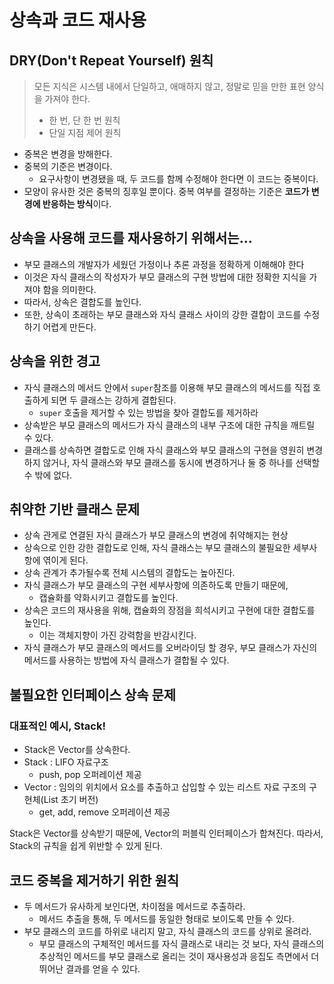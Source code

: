 # 상속과 코드 재사용 
## DRY(Don't Repeat Yourself) 원칙
> 모든 지식은 시스템 내에서 단일하고, 애매하지 않고, 정말로 믿을 만한 표현 양식을 가져야 한다. 
> - 한 번, 단 한 번 원칙 
> - 단일 지점 제어 원칙 
- 중복은 변경을 방해한다. 
- 중복의 기준은 변경이다.
  - 요구사항이 변경됐을 때, 두 코드를 함께 수정해야 한다면 이 코드는 중복이다.
- 모양이 유사한 것은 중복의 징후일 뿐이다. 중복 여부를 결정하는 기준은 **코드가 변경에 반응하는 방식**이다.


## 상속을 사용해 코드를 재사용하기 위해서는... 
- 부모 클래스의 개발자가 세웠던 가정이나 추론 과정을 정확하게 이해해야 한다
- 이것은 자식 클래스의 작성자가 부모 클래스의 구현 방법에 대한 정확한 지식을 가져야 함을 의미한다.
- 따라서, 상속은 결합도를 높인다. 
- 또한, 상속이 초래하는 부모 클래스와 자식 클래스 사이의 강한 결합이 코드를 수정하기 어렵게 만든다.


## 상속을 위한 경고 
- 자식 클래스의 메서드 안에서 `super`참조를 이용해 부모 클래스의 메서드를 직접 호출하게 되면 두 클래스는 강하게 결합된다.
  - `super` 호출을 제거할 수 있는 방법을 찾아 결합도를 제거하라 
- 상속받은 부모 클래스의 메서드가 자식 클래스의 내부 구조에 대한 규칙을 깨트릴 수 있다. 
- 클래스를 상속하면 결합도로 인해 자식 클래스와 부모 클래스의 구현을 영원히 변경하지 않거나, 자식 클래스와 부모 클래스를 동시에 변경하거나 둘 중 하나를 선택할 수 밖에 없다. 


## 취약한 기반 클래스 문제
- 상속 관게로 연결된 자식 클래스가 부모 클래스의 변경에 취약해지는 현상 
- 상속으로 인한 강한 결합도로 인해, 자식 클래스는 부모 클래스의 불필요한 세부사항에 엮이게 된다. 
- 상속 관계가 추가될수록 전체 시스템의 결합도는 높아진다. 
- 자식 클래스가 부모 클래스의 구현 세부사항에 의존하도록 만들기 때문에, 
  - 캡슐화를 약화시키고 결합도를 높인다.
- 상속은 코드의 재사용을 위해, 캡슐화의 장점을 희석시키고 구현에 대한 결합도를 높인다.
  - 이는 객체지향이 가진 강력함을 반감시킨다. 
- 자식 클래스가 부모 클래스의 메서드를 오버라이딩 할 경우, 부모 클래스가 자신의 메서드를 사용하는 방법에 자식 클래스가 결합될 수 있다. 


## 불필요한 인터페이스 상속 문제 
### 대표적인 예시, Stack!
- Stack은 Vector를 상속한다.
- Stack : LIFO 자료구조 
  - push, pop 오퍼레이션 제공 
- Vector : 임의의 위치에서 요소를 추출하고 삽입할 수 있는 리스트 자료 구조의 구현체(List 초기 버전)
  - get, add, remove 오퍼레이션 제공

Stack은 Vector를 상속받기 때문에, Vector의 퍼블릭 인터페이스가 합쳐진다. 따라서, Stack의 규칙을 쉽게 위반할 수 있게 된다. 


## 코드 중복을 제거하기 위한 원칙 
- 두 메서드가 유사하게 보인다면, 차이점을 메서드로 추출하라.
  - 메서드 추출을 통해, 두 메서드를 동일한 형태로 보이도록 만들 수 있다.
- 부모 클래스의 코드를 하위로 내리지 말고, 자식 클래스의 코드를 상위로 올려라.
  - 부모 클래스의 구체적인 메서드를 자식 클래스로 내리는 것 보다, 자식 클래스의 추상적인 메서드를 부모 클래스로 올리는 것이 재사용성과 응집도 측면에서 더 뛰어난 결과를 얻을 수 있다.

